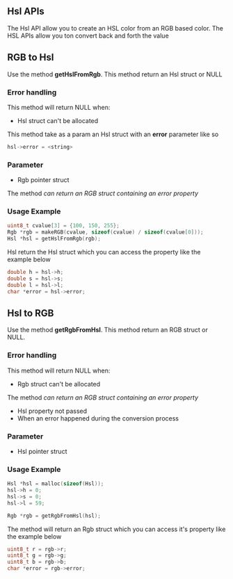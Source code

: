 ## Hsl APIs

The Hsl API allow you to create an HSL color from an RGB based color. The HSL APIs allow you ton convert back and forth the value

## RGB to Hsl

Use the method **getHslFromRgb**. This method return an Hsl struct or NULL

### Error handling

This method will return NULL when:

- Hsl struct can't be allocated

This method take as a param an Hsl struct with an **error** parameter like so

```c
hsl->error = <string>
```

### Parameter

- Rgb pointer struct


The method *can return an RGB struct containing an error property*

### Usage Example

```c
uint8_t cvalue[3] = {100, 150, 255};
Rgb *rgb = makeRGB(cvalue, sizeof(cvalue) / sizeof(cvalue[0]));
Hsl *hsl = getHslFromRgb(rgb);
```

Hsl return the Hsl struct which you can access the property like the example below

```c
double h = hsl->h;
double s = hsl->s;
double l = hsl->l;
char *error = hsl->error;
```

## Hsl to RGB

Use the method **getRgbFromHsl**. This method return an RGB struct or NULL.

### Error handling

This method will return NULL when:

- Rgb struct can't be allocated

The method *can return an RGB struct containing an error property*

- Hsl property not passed
- When an error happened during the conversion process

### Parameter

- Hsl pointer struct

### Usage Example

```c
Hsl *hsl = malloc(sizeof(Hsl));
hsl->h = 0;
hsl->s = 0;
hsl->l = 59;

Rgb *rgb = getRgbFromHsl(hsl);
```

The method will return an Rgb struct which you can access it's property like the example below

```c
uint8_t r = rgb->r;
uint8_t g = rgb->g;
uint8_t b = rgb->b;
char *error = rgb->error;
```



